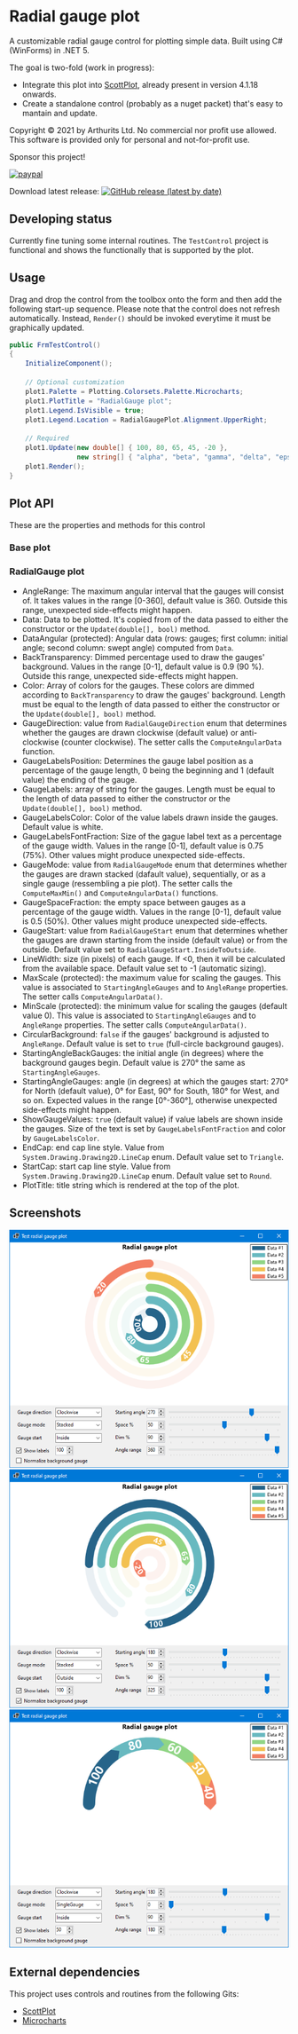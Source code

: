 # Radial gauge plot
A customizable radial gauge control for plotting simple data. Built using C# (WinForms) in .NET 5.

The goal is two-fold (work in progress):
* Integrate this plot into [ScottPlot](https://github.com/ScottPlot/ScottPlot), already present in version 4.1.18 onwards.
* Create a standalone control (probably as a nuget packet) that's easy to mantain and update.

Copyright © 2021 by Arthurits Ltd. No commercial nor profit use allowed. This software is provided only for personal and not-for-profit use.

Sponsor this project!

[![paypal](https://www.paypalobjects.com/en_US/i/btn/btn_donateCC_LG.gif)](https://www.paypal.com/paypalme/ArthuritsLtd)

Download latest release: [![GitHub release (latest by date)](https://img.shields.io/github/v/release/arthurits/RadialGaugePlot?include_prereleases)](https://github.com/arthurits/RadialGaugePlot/releases)

## Developing status
Currently fine tuning some internal routines.
The `TestControl` project is functional and shows the functionally that is supported by the plot.

## Usage
Drag and drop the control from the toolbox onto the form and then add the following start-up sequence.
Please note that the control does not refresh automatically. Instead, `Render()` should be invoked everytime it must be graphically updated.

```csharp
public FrmTestControl()
{
    InitializeComponent();
    
    // Optional customization
    plot1.Palette = Plotting.Colorsets.Palette.Microcharts;
    plot1.PlotTitle = "RadialGauge plot";
    plot1.Legend.IsVisible = true;
    plot1.Legend.Location = RadialGaugePlot.Alignment.UpperRight;

    // Required
    plot1.Update(new double[] { 100, 80, 65, 45, -20 },
                 new string[] { "alpha", "beta", "gamma", "delta", "epsilon" });
    plot1.Render();
}
```

## Plot API
These are the properties and methods for this control
### Base plot
### RadialGauge plot
- AngleRange: The maximum angular interval that the gauges will consist of. It takes values in the range [0-360], default value is 360. Outside this range, unexpected side-effects might happen.
- Data: Data to be plotted. It's copied from of the data passed to either the constructor or the `Update(double[], bool)` method.
- DataAngular (protected): Angular data (rows: gauges; first column: initial angle; second column: swept angle) computed from `Data`.
- BackTransparency:  Dimmed percentage used to draw the gauges' background. Values in the range [0-1], default value is 0.9 (90 %). Outside this range, unexpected side-effects might happen.
- Color: Array of colors for the gauges. These colors are dimmed according to `BackTransparency` to draw the gauges' background. Length must be equal to the length of data passed to either the constructor or the `Update(double[], bool)` method.
- GaugeDirection: value from `RadialGaugeDirection` enum that determines whether the gauges are drawn clockwise (default value) or anti-clockwise (counter clockwise). The setter calls the `ComputeAngularData` function.
- GaugeLabelsPosition: Determines the gauge label position as a percentage of the gauge length, 0 being the beginning and 1 (default value) the ending of the gauge.
- GaugeLabels: array of string for the gauges. Length must be equal to the length of data passed to either the constructor or the `Update(double[], bool)` method.
- GaugeLabelsColor: Color of the value labels drawn inside the gauges. Default value is white.
- GaugeLabelsFontFraction: Size of the gague label text as a percentage of the gauge width. Values in the range [0-1], default value is 0.75 (75%). Other values might produce unexpected side-effects.
- GaugeMode: value from `RadialGaugeMode` enum that determines whether the gauges are drawn stacked (dafault value), sequentially, or as a single gauge (ressembling a pie plot). The setter calls the `ComputeMaxMin()` and `ComputeAngularData()` functions.
- GaugeSpaceFraction: the empty space between gauges as a percentage of the gauge width. Values in the range [0-1], default value is 0.5 (50%). Other values might produce unexpected side-effects.
- GaugeStart: value from `RadialGaugeStart` enum that determines whether the gauges are drawn starting from the inside (default value) or from the outside. Default value set to `RadialGaugeStart.InsideToOutside`.
- LineWidth: size (in pixels) of each gauge. If <0, then it will be calculated from the available space. Default value set to -1 (automatic sizing).
- MaxScale (protected): the maximum value for scaling the gauges. This value is associated to `StartingAngleGauges` and to `AngleRange` properties. The setter calls `ComputeAngularData()`.
- MinScale (protected): the minimum value for scaling the gauges (default value 0). This value is associated to `StartingAngleGauges` and to `AngleRange` properties. The setter calls `ComputeAngularData()`.
- CircularBackground: `false` if the gauges' background is adjusted to `AngleRange`. Default value is set to `true` (full-circle background gauges).
- StartingAngleBackGauges: the initial angle (in degrees) where the background gauges begin. Default value is 270° the same as `StartingAngleGauges`.
- StartingAngleGauges: angle (in degrees) at which the gauges start: 270° for North (default value), 0° for East, 90° for South, 180° for West, and so on. Expected values in the range [0°-360°], otherwise unexpected side-effects might happen.
- ShowGaugeValues: `true` (default value) if value labels are shown inside the gauges. Size of the text is set by `GaugeLabelsFontFraction` and color by `GaugeLabelsColor`.
- EndCap: end cap line style. Value from `System.Drawing.Drawing2D.LineCap` enum. Default value set to `Triangle`.
- StartCap: start cap line style. Value from `System.Drawing.Drawing2D.LineCap` enum. Default value set to `Round`.
- PlotTitle: title string which is rendered at the top of the plot.

## Screenshots
![Screenshot](https://github.com/arthurits/RadialGaugePlot/blob/master/TestControl/images/Screenshot01.png?raw=true "Radial gauge example 1")
![Screenshot](https://github.com/arthurits/RadialGaugePlot/blob/master/TestControl/images/Screenshot02.png?raw=true "Radial gauge example 2")
![Screenshot](https://github.com/arthurits/RadialGaugePlot/blob/master/TestControl/images/Screenshot03.png?raw=true "Radial gauge example 3")

## External dependencies
This project uses controls and routines from the following Gits:
* [ScottPlot](https://github.com/ScottPlot/ScottPlot)
* [Microcharts](https://github.com/dotnet-ad/Microcharts)
